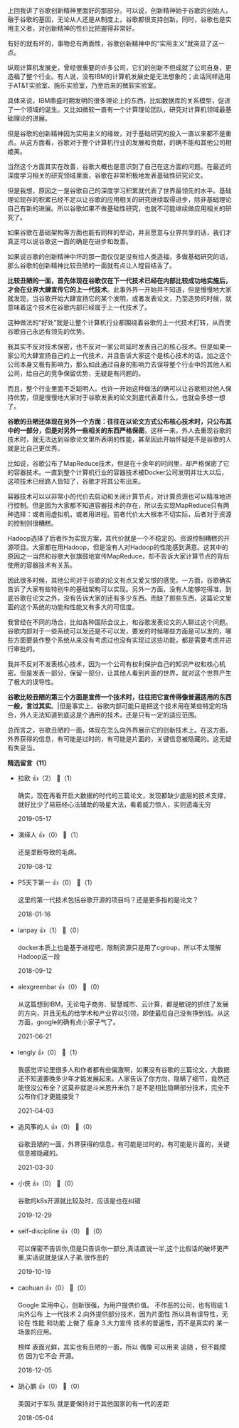 上回我讲了谷歌创新精神里面好的那部分。可以说，创新精神始于谷歌的创始人，融于谷歌的基因，无论从人还是从制度上，谷歌都很支持创新。同时，谷歌也是实用主义者，对创新精神的性价比把握得非常好。

有好的就有坏的，事物总有两面性，谷歌创新精神中的“实用主义”就突显了这一点。

纵观计算机发展史，曾经很重要的许多公司，它们的创新不但成就了公司自身，更造福了整个行业。有人说，没有IBM的计算机发展史是无法想象的；此话同样适用于AT&amp;T实验室、施乐实验室，乃至后来的微软实验室。

具体来说，IBM鼎盛时期发明的很多理论上的东西，比如数据库的关系模型，促进了一个领域的诞生。又比如微软一直有一个计算理论团队，研究对计算机领域最基础理论的进展。

但是谷歌的创新精神因为实用主义的缘故，对于基础研究的投入一直以来都不是重点。从这方面看，谷歌对于整个计算机行业的发展和贡献，的确不能和其他公司相媲美。

当然这个方面其实在改善，谷歌大概也是意识到了自己在这方面的问题。在最近的深度学习相关的研究领域里面，谷歌在非常积极地发表基础性研究论文。

但是我想，原因之一是谷歌自己的深度学习积累就代表了世界最领先的水平。基础理论现存的积累已经不足以让谷歌的应用相关的研究继续取得进步，除非基础理论自己有新的进展。所以谷歌如果不做基础性研究，也就不可能继续做应用相关的研究了。

如果谷歌在基础架构等方面也能有同样的举动，并且愿意与业界共享的话，我们才真正可以说谷歌这一面的确是在进步和改善。

如果说谷歌的创新精神中坏的那一面仅仅是没有给人类造福，多做基础研究的话，那么谷歌的创新精神比较丑陋的一面就有点让人瞠目结舌了。

**比较丑陋的一面，首先体现在谷歌仅在下一代技术已经在内部比较成功地实施后，才会在业界大肆宣传它的上一代技术**。此事外界一开始并不知道，但是慢慢地大家就发现，当谷歌开始大肆宣扬它的某个发明，或者发表论文，乃至造势的时候，就意味着这个技术在谷歌内部已经属于上一代技术了。

这种做法的“好处”就是让整个计算机行业都围绕着谷歌的上一代技术打转，从而使谷歌自己永远有领先的优势。

我其实不反对技术保密，也不反对一家公司延时发表自己的核心技术。但是如果一家公司大肆宣扬自己的上一代技术，并且告诉大家这个是核心技术的话，加之这个公司本身又极有影响力，那么如此通过自身的影响力去误导整个行业中的其他人和公司，给自己的竞争保留优势，无疑是有问题的。

而且，整个行业里面不乏聪明人。也许一开始这种做法的确可以让谷歌相对他人保持优势，但是慢慢地大家对于谷歌发表的论文到底代表着什么，也就会多想一想了。

**谷歌的丑陋还体现在另外一个方面：往往在以论文方式公布核心技术时，只公布其中的一部分，但是对另外一些相关的东西严格保密**。这样一来，外人去重现谷歌的技术时，就无法达到谷歌论文里所表明的性能，甚至因此开始怀疑是不是谷歌的人就是比自己更优秀。

比如说，谷歌公布了MapReduce技术，但是在十余年的时间里，却严格保密了它的容器技术。一直到整个计算机行业的容器技术被Docker公司发明并壮大以后，这项技术已经路人皆知了，谷歌才将其公布出来。

容器技术可以以非常小的代价去启动和关闭计算节点，对计算资源也可以精准地进行控制。但是因为大家都不知道容器技术的存在，所以去实现MapReduce只有两种选择：或者用虚拟机，或者用进程。前者代价太大根本不切实际，后者对于资源的控制则很糟糕。

Hadoop选择了后者作为实现方案，其代价就是一个不稳定的、资源控制糟糕的开源项目。大家都在用Hadoop，但是没有人对Hadoop的性能感到满意。这其中的原因之一当然和谷歌大张旗鼓地宣传MapReduce，却不告诉大家计算节点的背后使用的容器技术有关系。

因此很多时候，其他公司对于谷歌的论文有点又爱又恨的感觉。一方面，谷歌确实告诉了大家有些特别牛的基础架构可以实现。另外一方面，没有人能够吃得准，到底谷歌在论文之外，没有告诉大家的还有多少东西。而缺了那些东西，这篇论文里面的这个系统的功能和性能又有多大的可信度。

我曾经在不同的场合，比如各种国际会议上，和谷歌发表论文的人聊过这个问题。谷歌内部对于一些系统可以发还是不可以发，要发的时候哪些方面是可以发的，哪些方面要装作整个系统从来没有考虑过也没有实现过这些功能，都是需要考虑并进行审批的。

我并不反对不发表核心技术，因为一个公司有权利保护自己的知识产权和核心机密。但是发表一部分，保留一部分，让其他人看到片面的世界，就对这个世界产生了极大的误导性。

**谷歌比较丑陋的第三个方面是宣传一个技术时，往往把它宣传得像普遍适用的东西一般，言过其实**。|但是事实上，谷歌内部可能只是把这个技术用在某些特定的场合，外人无法知道到底这是个通用的技术，还是只有一定的适应范围。

总而言之，谷歌丑陋的一面，体现在怎么向外界展示它的创新技术上。在这方面，外界获得的信息，有可能是过时的，有可能是片面的，关键信息被隐藏的。这无疑有失妥当。
<div><strong>精选留言（11）</strong></div><ul>
<li><span>拉欧</span> 👍（2） 💬（1）<p>确实，现在再看开启大数据的时代的三篇论文，发现都缺少底层的技术支撑，就好比少了易筋经心法辅助的吸星大法，看着威力惊人，实则遗毒无穷</p>2019-05-17</li><br/><li><span>演绎人</span> 👍（0） 💬（1）<p>还是垄断导致的毛病。</p>2019-08-12</li><br/><li><span>P5天下第一</span> 👍（0） 💬（1）<p>这里的第一代技术包括谷歌开源的项目吗？还是更多指的是论文？</p>2018-01-16</li><br/><li><span>lanpay</span> 👍（1） 💬（0）<p>docker本质上也是基于进程吧，限制资源只是用了cgroup，所以不太理解Hadoop这一段</p>2018-09-12</li><br/><li><span>alexgreenbar</span> 👍（0） 💬（0）<p>从这篇想到IBM，无论电子商务、智慧城市、云计算，都是敏锐的抓住了发展的方向，并且无私的给学术和产业界以引领，即使最后自己没有挣到钱。从这方面，google的确有点小家子气了。</p>2021-06-21</li><br/><li><span>lengly</span> 👍（0） 💬（1）<p>我感觉评论里很多人和作者都有些偏激啊，如果没有谷歌的三篇论文，大数据还不知道要晚多少年才能发展起来。人家告诉了你方向，隐瞒了细节，竟然还能怪没公布全？这莫非就是斗米恩升米仇？是不是相比隐瞒部分技术，完全不公布你们才更能接受？</p>2021-04-03</li><br/><li><span>追风筝的人</span> 👍（0） 💬（0）<p>谷歌丑陋的一面，外界获得的信息，有可能是过时的，有可能是片面的，关键信息被隐藏的。</p>2021-03-30</li><br/><li><span>小侠</span> 👍（0） 💬（0）<p>谷歌的k8s开源就比较及时，应该是也在纠错</p>2019-12-29</li><br/><li><span>self-discipline</span> 👍（0） 💬（0）<p>可以保密不告诉你,但是只告诉你一部分,真话直说一半,这个比假话的破坏更严重,实话说就是误人子弟,很作恶的</p>2019-10-19</li><br/><li><span>caohuan</span> 👍（0） 💬（0）<p>Google 实用中心，创新很强，为用户提供价值。
不作恶的公司，也有瑕疵 1.向外公布 上一代技术 2.向外提供部分技术，因为片面性 所以具有误导性，无论在 性能 和功能 上做了 瘦身 3.大力宣传 技术的普遍性，而不是真实的 某一场景的应用。

榜样 表面光鲜，其实也有丑陋的一面，所以 偶像 可以用来 追随 ，但不能模仿 因为它不会 开源。</p>2018-12-05</li><br/><li><span>胡心鹏</span> 👍（0） 💬（0）<p>美国对于军队 就是要保持对于其他国家的有一代的差距</p>2018-05-04</li><br/>
</ul>